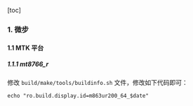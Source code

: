 [toc]

### 1. 微步

#### 1.1 MTK 平台

##### 1.1.1 mt8766_r

修改 `build/make/tools/buildinfo.sh` 文件，修改如下代码即可：

```shell
echo "ro.build.display.id=m863ur200_64_$date"
```

